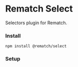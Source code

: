 # Rematch Select

Selectors plugin for Rematch.

### Install

```
npm install @rematch/select
```

### Setup

